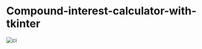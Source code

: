 # Compound-interest-calculator-with-tkinter
![ci](https://user-images.githubusercontent.com/62373532/232185045-1c461667-0ed0-451c-9191-4aeed5f93164.png)
